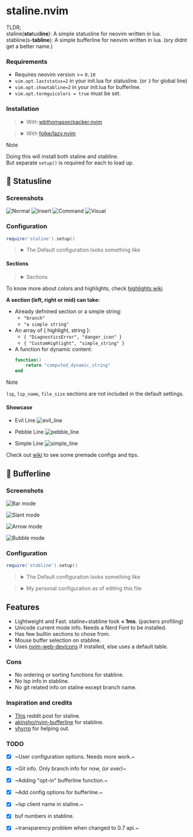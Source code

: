 # staline.nvim

TLDR;<br/> staline(**sta**tus**line**): A simple statusline for neovim written in lua.<br/>
stabline(s-**tabline**): A simple bufferline for neovim written in lua. (sry didnt get a better name.)

### Requirements

* Requires neovim version >= `0.10`
* `vim.opt.laststatus=2` in your init.lua for statusline. (or `3` for global line)
* `vim.opt.showtabline=2` in your init.lua for bufferline.
* `vim.opt.termguicolors = true` must be set.

### Installation

> <details>
> <summary>With <a href="https://github.com/wbthomason/packer.nvim">wbthomason/packer.nvim</a></summary>
>
> ```lua
> use 'tamton-aquib/staline.nvim'
> ```
> </details>

> <details>
> <summary>With <a href="https://github.com/folke/lazy.nvim">folke/lazy.nvim</a></summary>
>
> ```lua
> {
>     url = "https://github.com/tamton-aquib/staline.nvim.git",
>     event = "BufReadPre",
>     config = true,
>     -- If you want to configure some options, replace the previous line with:
>     -- config = function()
>     -- end,
> },
> ```
> </details>

> [!NOTE]
> Doing this will install both staline and stabline. <br />
> But separate `setup()` is required for each to load up.

## 📂 Statusline

### Screenshots
![Normal](https://i.imgur.com/LFmEROF.png)
![Insert](https://i.imgur.com/rzqMwXU.png)
![Command](https://i.imgur.com/jDuOdpK.png)
![Visual](https://i.imgur.com/dO1pKaj.png)

### Configuration
```lua
require('staline').setup()
```

> <details>
> <summary>The Default configuration looks something like</summary>
>
>  ```lua
>  require('staline').setup {
>      defaults = {
>          expand_null_ls = false,  -- This expands out all the null-ls sources to be shown
>          left_separator  = "",
>          right_separator = "",
>          full_path       = false,
>          line_column     = "[%l/%L] :%c 並%p%% ", -- `:h stl` to see all flags.
>          fg              = "#000000",  -- Foreground text color.
>          bg              = "none",     -- Default background is transparent.
>          inactive_color  = "#303030",
>          inactive_bgcolor = "none",
>          true_colors     = false,      -- true lsp colors.
>          font_active     = "none",     -- "bold", "italic", "bold,italic", etc
>          mod_symbol      = " 󰏫 ",
>          lsp_client_symbol = " ",
>          lsp_client_character_length = 12, -- Shorten LSP client names.
>          branch_symbol   = " ",
>          cool_symbol     = " ",       -- Change this to override default OS icon.
>          null_ls_symbol = "",          -- A symbol to indicate that a source is coming from null-ls
>      },
>      mode_colors = {
>          n = "#2bbb4f",
>          i = "#986fec",
>          c = "#e27d60",
>          v = "#4799eb",   -- etc..
>      },
>      mode_icons = {
>          n = "󰋜 ",
>          i = "󰏫 ",
>          c = " ",
>          v = "󰈈 ",   -- etc..
>      },
>      sections = {
>          left = { '- ', '-mode', 'left_sep_double', ' ', 'branch' },
>          mid  = { 'file_name' },
>          right = { 'cool_symbol','right_sep_double', '-line_column' },
>      },
>      inactive_sections = {
>          left = { 'branch' },
>          mid  = { 'file_name' },
>          right = { 'line_column' }
>      },
>      special_table = {
>          NvimTree = { 'NvimTree', ' ' },
>          packer = { 'Packer',' ' },        -- etc
>      },
>      lsp_symbols = {
>          Error="󰅙 ",
>          Info="󰋼 ",
>          Warn=" ",
>          Hint="",
>      },
>  }
>  ```
>  </details>

#### Sections

> <details><summary>Sections</summary>
>
> | section | use |
> |---------|-----|
> | mode         | shows the mode       |
> | branch       | shows git branch |
> | file_name     | shows filename |
> | file_size     | shows file size |
> | cool_symbol  | an icon according to the OS type (cutomizable) |
> | lsp          | lsp diagnostics (number of errors, warnings, etc) |
> | lsp_name     | lsp client name |
> | line_column  | shows line, column, percentage, etc |
> | left_sep     | single left separator |
> | right_sep    | single right separator |
> | left_sep_double     | Double left separator with a shade of gray |
> | right_sep_double    | Double right separator with a shade of gray |
> | cwd | Current working directory |
> </details>

To know more about colors and highlights, check [highlights wiki](https://github.com/tamton-aquib/staline.nvim/wiki/Highlights)

__A section (left, right or mid) can take:__
* Already defnined section or a simple string:
	* `"branch"`
	* `"a simple string"`
* An array of { highlight, string }:
	* `{ "DiagnosticsError", "danger_icon" }`
	* `{ "CustomHighlight", "simple_string" }`
* A function for dynamic content:
	```lua
	function()
	    return "computed_dynamic_string"
	end
	```

> [!NOTE]
> `lsp`, `lsp_name`, `file_size` sections are not included in the default settings.

#### Showcase

* Evil Line
![evil_line](https://i.imgur.com/q64sLaw.png)

* Pebble Line
![pebble_line](https://i.imgur.com/iieuF1h.png)

* Simple Line
![simple_line](https://i.imgur.com/o3OAdLi.png)

Check out [wiki](https://github.com/tamton-aquib/staline.nvim/wiki) to see some premade configs and tips. <br />

## 📂 Bufferline

### Screenshots
![Bar mode](https://i.imgur.com/stkcUAu.png)

![Slant mode](https://i.imgur.com/UVS9ii5.png)

![Arrow mode](https://i.imgur.com/ERDzicw.png)

![Bubble mode](https://i.imgur.com/UjbeyjR.png)

### Configuration
```lua
require('stabline').setup()
```

> <details><summary>The Default configuration looks something like</summary>
>
> ```lua
> require('stabline').setup {
>       style       = "bar", -- others: arrow, slant, bubble
>       stab_left   = "┃",
>       stab_right  = " ",
>       -- fg       = Default is fg of "Normal".
>       -- bg       = Default is bg of "Normal".
>       inactive_bg = "#1e2127",
>       inactive_fg = "#aaaaaa",
>       -- stab_bg  = Default is darker version of bg.,
>       font_active = "bold",
>       exclude_fts = { 'NvimTree', 'dashboard', 'lir' },
>       stab_start  = "",   -- The starting of stabline
>       stab_end    = "",
>       numbers = function(bufn, n)
>           return '*'..n..' '
>       end
>  }
> ```
> </details>

> <details> <summary>My personal configuration as of editing this file</summary>
>
> ![My stabline config](https://i.imgur.com/cmBdfzx.png)
>
> ```lua
> require('stabline').setup {
>     style = "slant",
>     bg = "#986fec",
>     fg = "black",
>     stab_right = "",
> }
> ```
> </details>

## Features
* Lightweight and Fast. staline+stabline took **< 1ms**. (packers profiling)
* Unicode current mode info. Needs a Nerd Font to be installed.
* Has few builtin sections to chose from.
* Mouse buffer selection on stabline.
* Uses [nvim-web-devicons](https://github.com/kyazdani42/nvim-web-devicons) if installed, else uses a default table.

### Cons
* No ordering or sorting functions for stabline.
* No lsp info in stabline.
* No git related info on staline except branch name.

### Inspiration and credits
* [This](https://www.reddit.com/r/vim/comments/ld8h2j/i_made_a_status_line_from_scratch_no_plugins_used/) reddit post for staline.
* [akinsho/nvim-bufferline](https://github.com/akinsho/nvim-bufferline.lua) for stabline.
* [vhyrro](https://github.com/vhyrro) for helping out.

### TODO
- [x] ~User configuration options. Needs more work.~
- [x] ~Git info. Only branch info for now, *(or ever)*~
- [x] ~Adding "opt-in" bufferline function.~
- [x] ~Add config options for bufferline.~
- [x] ~lsp client name in staline.~
- [x] buf numbers in stabline.
- [x] ~transparency problem when changed to 0.7 api.~


